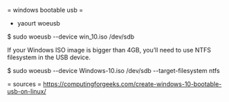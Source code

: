 = windows bootable usb =

* yaourt woeusb

$ sudo woeusb --device win_10.iso /dev/sdb

If your Windows ISO image is bigger than 4GB, you’ll need to use NTFS filesystem in the USB device.

$ sudo woeusb --device Windows-10.iso /dev/sdb --target-filesystem ntfs


= sources =
https://computingforgeeks.com/create-windows-10-bootable-usb-on-linux/
